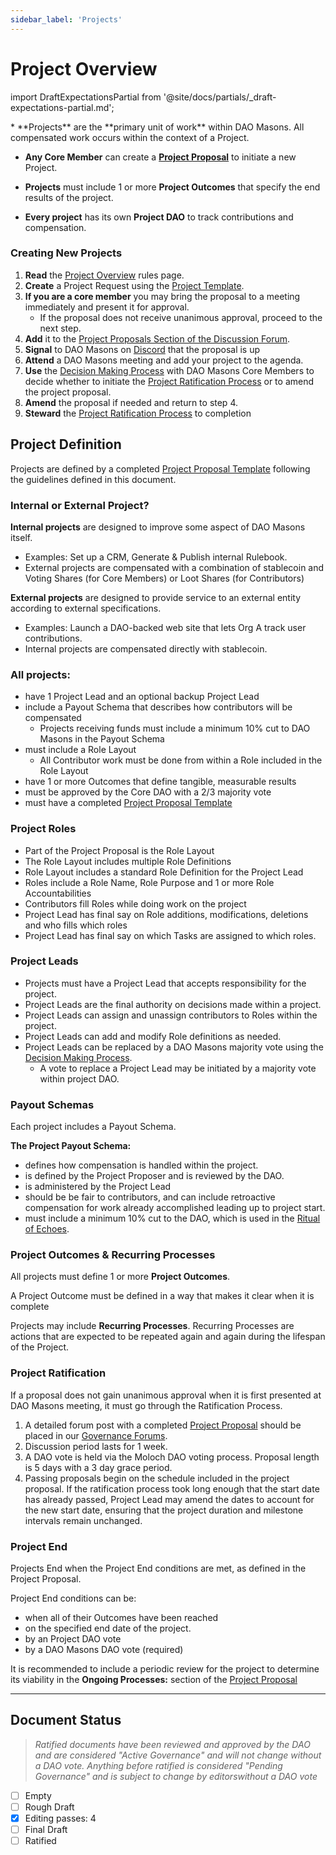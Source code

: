```yaml
---
sidebar_label: 'Projects'
---
```


# Project Overview

import DraftExpectationsPartial from '@site/docs/partials/\_draft-expectations-partial.md';

<DraftExpectationsPartial />
* **Projects** are the **primary unit of work** within DAO Masons. All compensated work occurs within the context of a Project.

- **Any Core Member** can create a **[Project Proposal](../Templates/project-proposal)** to initiate a new Project.

- **Projects** must include 1 or more **Project Outcomes** that specify the end results of the project.

- **Every project** has its own **Project DAO** to track contributions and compensation.

### Creating New Projects

1. **Read** the [Project Overview](../Rules/projects) rules page.
1. **Create** a Project Request using the [Project Template](/Templates/project-proposal).
1. **If you are a core member** you may bring the proposal to a meeting immediately and present it for approval.
   - If the proposal does not receive unanimous approval, proceed to the next step.
1. **Add** it to the [Project Proposals Section of the Discussion Forum](https://commonwealth.im/dao-masons/discussions/Project%20Proposals).
1. **Signal** to DAO Masons on [Discord](https://discord.com/invite/FydbKxFnyU) that the proposal is up
1. **Attend** a DAO Masons meeting and add your project to the agenda.
1. **Use** the [Decision Making Process](/Rules/decision-making) with DAO Masons Core Members to decide whether to initiate the [Project Ratification Process](/Rules/projects#project-ratification) or to amend the project proposal.
1. **Amend** the proposal if needed and return to step 4.
1. **Steward** the [Project Ratification Process](/Rules/projects#project-ratification) to completion

## Project Definition

Projects are defined by a completed [Project Proposal Template](../Templates/project-proposal) following the guidelines defined in this document.

### Internal or External Project?

**Internal projects** are designed to improve some aspect of DAO Masons itself.

- Examples: Set up a CRM, Generate & Publish internal Rulebook.
- External projects are compensated with a combination of stablecoin and Voting Shares (for Core Members) or Loot Shares (for Contributors)

**External projects** are designed to provide service to an external entity according to external specifications.

- Examples: Launch a DAO-backed web site that lets Org A track user contributions.
- Internal projects are compensated directly with stablecoin.

### All projects:

- have 1 Project Lead and an optional backup Project Lead
- include a Payout Schema that describes how contributors will be compensated
  - Projects receiving funds must include a minimum 10% cut to DAO Masons in the Payout Schema
- must include a Role Layout
  - All Contributor work must be done from within a Role included in the Role Layout
- have 1 or more Outcomes that define tangible, measurable results
- must be approved by the Core DAO with a 2/3 majority vote
- must have a completed [Project Proposal Template](../Templates/project-proposal)

### Project Roles

- Part of the Project Proposal is the Role Layout
- The Role Layout includes multiple Role Definitions
- Role Layout includes a standard Role Definition for the Project Lead
- Roles include a Role Name, Role Purpose and 1 or more Role Accountabilities
- Contributors fill Roles while doing work on the project
- Project Lead has final say on Role additions, modifications, deletions and who fills which roles
- Project Lead has final say on which Tasks are assigned to which roles.

### Project Leads

- Projects must have a Project Lead that accepts responsibility for the project.
- Project Leads are the final authority on decisions made within a project.
- Project Leads can assign and unassign contributors to Roles within the project.
- Project Leads can add and modify Role definitions as needed.
- Project Leads can be replaced by a DAO Masons majority vote using the [Decision Making Process](/Rules/decision-making).
  - A vote to replace a Project Lead may be initiated by a majority vote within project DAO.

### Payout Schemas

Each project includes a Payout Schema.

**The Project Payout Schema:**

- defines how compensation is handled within the project.
- is defined by the Project Proposer and is reviewed by the DAO.
- is administered by the Project Lead
- should be be fair to contributors, and can include retroactive compensation for work already accomplished leading up to project start.
- must include a minimum 10% cut to the DAO, which is used in the [Ritual of Echoes](/Rituals/ritual-of-echoes).

### Project Outcomes & Recurring Processes

All projects must define 1 or more **Project Outcomes**.

A Project Outcome must be defined in a way that makes it clear when it is complete

Projects may include **Recurring Processes**. Recurring Processes are actions that are expected to be repeated again and again during the lifespan of the Project.

### Project Ratification

If a proposal does not gain unanimous approval when it is first presented at DAO Masons meeting, it must go through the Ratification Process.

1.  A detailed forum post with a completed [Project Proposal](/Templates/project-proposal) should be placed in our [Governance Forums](https://commonwealth.im/dao-masons/discussions).
2.  Discussion period lasts for 1 week.
3.  A DAO vote is held via the Moloch DAO voting process. Proposal length is 5 days with a 3 day grace period.
4.  Passing proposals begin on the schedule included in the project proposal. If the ratification process took long enough that the start date has already passed, Project Lead may amend the dates to account for the new start date, ensuring that the project duration and milestone intervals remain unchanged.

### Project End

Projects End when the Project End conditions are met, as defined in the Project Proposal.

Project End conditions can be:

- when all of their Outcomes have been reached
- on the specified end date of the project.
- by an Project DAO vote
- by a DAO Masons DAO vote (required)

It is recommended to include a periodic review for the project to determine its viability in the **Ongoing Processes:** section of the [Project Proposal](/Templates/project-proposal)

---

## Document Status

> _Ratified documents have been reviewed and approved by the DAO and are considered "Active Governance" and will not change without a DAO vote. Anything before ratified is considered "Pending Governance" and is subject to change by editorswithout a DAO vote_

- [ ] Empty
- [ ] Rough Draft
- [x] Editing passes: 4
- [ ] Final Draft
- [ ] Ratified
